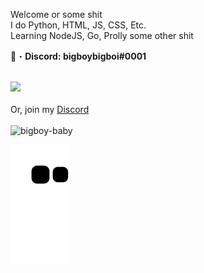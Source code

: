 Welcome or some shit
<br>
I do Python, HTML, JS, CSS, Etc.
<br>
Learning NodeJS, Go, Prolly some other shit

📩・**Discord: bigboybigboi#0001**
<div>&nbsp;</div>
<a href="https://bigboyxd.tk" target="_blank"> <img src="https://discord.c99.nl/widget/theme-2/982058193335238666.png"/></a>
<br>
<div>&nbsp;</div>
Or, join my <a href="https://discord.gg/orcus">Discord</a>
<div>&nbsp;</div>
</a><img src="https://github-readme-stats.vercel.app/api/top-langs?username=bigboy-baby&count_private=true&hide=procfile&theme=tokyonight&border_color=000000&cache_seconds=1800&layout=compact&langs_count=10&custom_title=Most%20Used%20Languages" alt="bigboy-baby" /> </p>
<a href="https://bigboyxd.tk" target="_blank"><img src="https://github.com/rafaballerini/rafaballerini/blob/output/github-contribution-grid-snake.svg" alt="sneke"></a>

